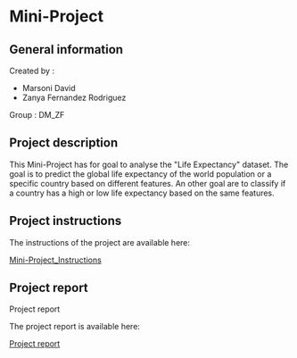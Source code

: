 # Mini-Project

## General information

Created by :
- Marsoni David
- Zanya Fernandez Rodriguez

Group : DM_ZF

## Project description

This Mini-Project has for goal to analyse the "Life Expectancy" dataset. The goal is to predict the global life expectancy of the world population or a specific country based on different features.
An other goal are to classify if a country has a high or low life expectancy based on the same features.

## Project instructions

The instructions of the project are available here:

[Mini-Project_Instructions](assets/Mini-Project_Instructions.pdf)

## Project report

Project report

The project report is available here:

[Project report](Project/Project_Report.pdf)





